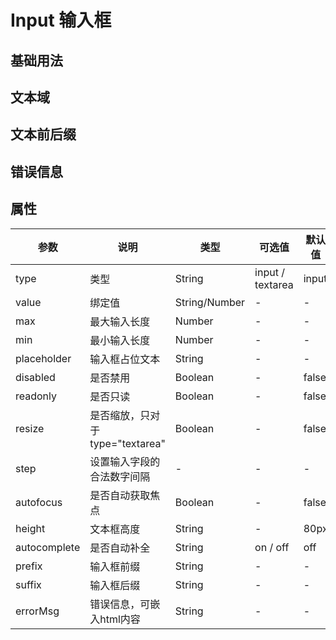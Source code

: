 # Input 输入框

## 基础用法

<b-input placeholder="请输入内容"></b-input>

## 文本域

<b-input type="textarea" placeholder="请输入内容"></b-input>

## 文本前后缀

<b-input prefix="$: "></b-input>
<b-input suffix="qq.com"></b-input>

## 错误信息

<b-input :error-msg="`用户名错误<a href='/'>链接</a>`"></b-input>

## 属性

|参数|说明|类型|可选值|默认值|
|-|-|-|-|-|
|type|类型|String|input / textarea|input|
|value|绑定值|String/Number|-|-|
|max|最大输入长度|Number|-|-|
|min|最小输入长度|Number|-|-|
|placeholder|输入框占位文本|String|-|-|
|disabled|是否禁用|Boolean|-|false|
|readonly|是否只读|Boolean|-|false|
|resize|是否缩放，只对于 type="textarea" |Boolean|-|false|
|step|设置输入字段的合法数字间隔|-|-|-|
|autofocus|是否自动获取焦点|Boolean|-|false|
|height|文本框高度|String|-|80px|
|autocomplete|是否自动补全|String|on / off|off|
|prefix|输入框前缀|String|-|-|
|suffix|输入框后缀|String|-|-|
|errorMsg|错误信息，可嵌入html内容|String|-|-|
